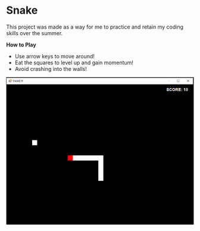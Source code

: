 # Snake
This project was made as a way for me to practice and retain my coding skills over the summer. 

**How to Play**

- Use arrow keys to move around! 
- Eat the squares to level up and gain momentum! 
- Avoid crashing into the walls!

![alt text](https://github.com/pnw-dang/Snake/blob/main/Game.PNG)

